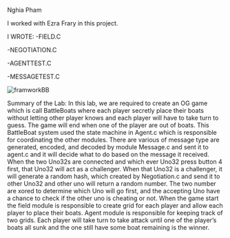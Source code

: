Nghia Pham

I worked with Ezra Frary in this project.

I WROTE:
-FIELD.C

-NEGOTIATION.C

-AGENTTEST.C

-MESSAGETEST.C

![framworkBB](https://user-images.githubusercontent.com/103624639/216800387-87cda903-1916-40f3-b75c-90521c9e1613.PNG)


Summary of the Lab:
In this lab, we are required to create an OG game which is call BattleBoats where
each player secretly place their boats without letting other player knows and each player
will have to take turn to guess. The game will end when one of the player are out of
boats. This BattleBoat system used the state machine in Agent.c which is responsible for
coordinating the other modules. There are various of message type are generated,
encoded, and decoded by module Message.c and sent it to agent.c and it will decide what
to do based on the message it received. When the two Uno32s are connected and which
ever Uno32 press button 4 first, that Uno32 will act as a challenger. When that Uno32 is a
challenger, it will generate a random hash, which created by Negotiation.c and send it to
other Uno32 and other uno will return a random number. The two number are xored to
determine which Uno will go first, and the accepting Uno have a chance to check if the
other uno is cheating or not. When the game start the field module is responsible to
create grid for each player and allow each player to place their boats. Agent module is
responsible for keeping track of two grids. Each player will take turn to take attack until
one of the player’s boats all sunk and the one still have some boat remaining is the
winner.
